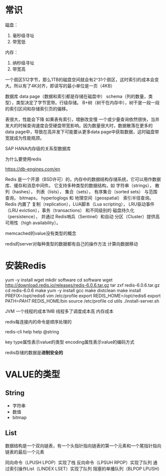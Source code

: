 # 常识

磁盘：
1. 毫秒级寻址
2. 带宽低

内存：
1. 纳秒级寻址
2. 带宽高

一个扇区512字节，那么1TB的磁盘空间就会有2^31个扇区，这时索引的成本会变大。所以有了4K对齐，即读写的最小单位是一页（4KB）

数据库
data page（数据和索引都是存储在磁盘中）
schema（列的数量，类型），类型决定了字节宽带。行级存储。
B+树（树干在内存中），树干是一段一段的索引区间和存储索引页的偏移。

表很大，性能会下降
如果表有索引，增删改变慢
一个或少量查询依然很快，当并发大的时候查询速度会受硬盘带宽影响。因为数量很大时，数据散落在更多的data page中，导致在高并发下可能要从更多data page中获取数据，这时磁盘带宽就成为性能瓶颈。

SAP HANA内存级的关系型数据库

为什么要使用redis

https://db-engines.com/en

Redis 是一个开源（BSD许可）的，内存中的数据结构存储系统，它可以用作数据库、缓存和消息中间件。
它支持多种类型的数据结构，如 字符串（strings）， 散列（hashes）， 列表（lists）， 集合（sets）， 有序集合（sorted sets） 与范围查询， bitmaps， hyperloglogs 和 地理空间（geospatial） 索引半径查询。
Redis 内置了 复制（replication），LUA脚本（Lua scripting）， LRU驱动事件（LRU eviction），事务（transactions） 和不同级别的 磁盘持久化（persistence）， 并通过 Redis哨兵（Sentinel）和自动 分区（Cluster）提供高可用性（high availability）。

memcached的value没有类型的概念

redis的server对每种类型的数据都有自己的操作方法
计算向数据移动

# 安装Redis
yum -y install wget
mkdir software
cd software
wget http://download.redis.io/releases/redis-6.0.6.tar.gz
tar zxf redis-6.0.6.tar.gz
cd redis-6.0.6
make
yum -y install gcc
make distclean
make install PREFIX=/opt/redis6
vim /etc/profile
export REDIS_HOME=/opt/redis6
export PATH=$PAHT:$REDIS_HOME/bin
source /etc/profile
cd utils
./install-server.sh

JVM 一个线程的成本1MB
线程多了调度成本高
内存成本

redis每连接内的命令是顺序处理的

redis-cli
help
help @string


key
type属性表示value的类型
encoding属性表示value的编码方式

redis存储的数据是**进制安全的**

# VALUE的类型

## String
- 字符串
- 数值
- bitmap

## List
数据结构是一个双向链表，有一个头指针指向链表的第一个元素和一个尾指针指向链表的最后一个元素

同向命令（LPUSH LPOP）实现了栈
反向命令（LPSUH RPOP）实现了队列
通过索引操作List（LINDEX LSET）实现了队列
阻塞的单播队列（BLPOP LPUSH）